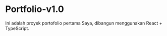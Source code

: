 # Portfolio-v1.0

Ini adalah proyek portofolio pertama Saya, dibangun menggunakan React + TypeScript.
